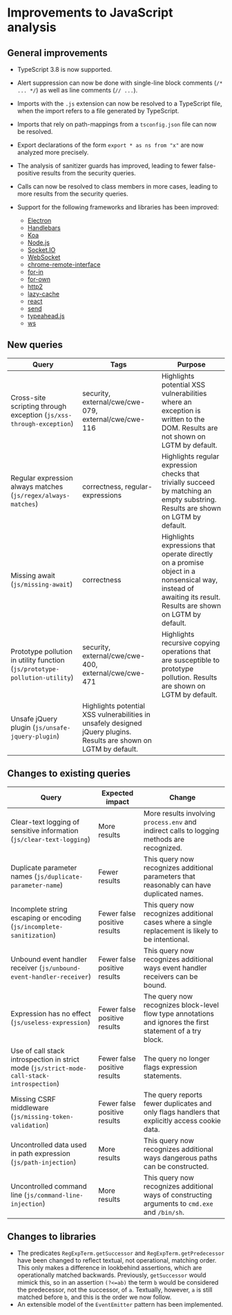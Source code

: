 # Improvements to JavaScript analysis

## General improvements

* TypeScript 3.8 is now supported.

* Alert suppression can now be done with single-line block comments (`/* ... */`) as well as line comments (`// ...`).

* Imports with the `.js` extension can now be resolved to a TypeScript file,
  when the import refers to a file generated by TypeScript.

* Imports that rely on path-mappings from a `tsconfig.json` file can now be resolved.

* Export declarations of the form `export * as ns from "x"` are now analyzed more precisely.

* The analysis of sanitizer guards has improved, leading to fewer false-positive results from the security queries.

* Calls can now be resolved to class members in more cases, leading to more results from the security queries.

* Support for the following frameworks and libraries has been improved:
  - [Electron](https://electronjs.org/)
  - [Handlebars](https://www.npmjs.com/package/handlebars)
  - [Koa](https://www.npmjs.com/package/koa)
  - [Node.js](https://nodejs.org/)
  - [Socket.IO](https://socket.io/)
  - [WebSocket](https://developer.mozilla.org/en-US/docs/Web/API/WebSockets_API)
  - [chrome-remote-interface](https://www.npmjs.com/package/chrome-remote-interface)
  - [for-in](https://www.npmjs.com/package/for-in)
  - [for-own](https://www.npmjs.com/package/for-own)
  - [http2](https://nodejs.org/api/http2.html)
  - [lazy-cache](https://www.npmjs.com/package/lazy-cache)
  - [react](https://www.npmjs.com/package/react)
  - [send](https://www.npmjs.com/package/send)
  - [typeahead.js](https://www.npmjs.com/package/typeahead.js)
  - [ws](https://github.com/websockets/ws)

## New queries

| **Query**                                                                       | **Tags**                                                          | **Purpose**                                                                                                                                                                            |
|---------------------------------------------------------------------------------|-------------------------------------------------------------------|----------------------------------------------------------------------------------------------------------------------------------------------------------------------------------------|
| Cross-site scripting through exception (`js/xss-through-exception`) | security, external/cwe/cwe-079, external/cwe/cwe-116              | Highlights potential XSS vulnerabilities where an exception is written to the DOM. Results are not shown on LGTM by default. |
| Regular expression always matches (`js/regex/always-matches`) | correctness, regular-expressions | Highlights regular expression checks that trivially succeed by matching an empty substring. Results are shown on LGTM by default. |
| Missing await (`js/missing-await`) | correctness | Highlights expressions that operate directly on a promise object in a nonsensical way, instead of awaiting its result. Results are shown on LGTM by default. |
| Prototype pollution in utility function (`js/prototype-pollution-utility`) | security, external/cwe/cwe-400, external/cwe/cwe-471 | Highlights recursive copying operations that are susceptible to prototype pollution. Results are shown on LGTM by default. |
| Unsafe jQuery plugin (`js/unsafe-jquery-plugin`) | Highlights potential XSS vulnerabilities in unsafely designed jQuery plugins. Results are shown on LGTM by default. |

## Changes to existing queries

| **Query**                      | **Expected impact**          | **Change**                                                                |
|--------------------------------|------------------------------|---------------------------------------------------------------------------|
| Clear-text logging of sensitive information (`js/clear-text-logging`) | More results | More results involving `process.env` and indirect calls to logging methods are recognized. |
| Duplicate parameter names (`js/duplicate-parameter-name`) | Fewer results | This query now recognizes additional parameters that reasonably can have duplicated names. |
| Incomplete string escaping or encoding (`js/incomplete-sanitization`) | Fewer false positive results | This query now recognizes additional cases where a single replacement is likely to be intentional. |
| Unbound event handler receiver (`js/unbound-event-handler-receiver`) | Fewer false positive results | This query now recognizes additional ways event handler receivers can be bound. | 
| Expression has no effect (`js/useless-expression`) | Fewer false positive results | The query now recognizes block-level flow type annotations and ignores the first statement of a try block. |
| Use of call stack introspection in strict mode (`js/strict-mode-call-stack-introspection`) | Fewer false positive results | The query no longer flags expression statements. |
| Missing CSRF middleware (`js/missing-token-validation`) | Fewer false positive results | The query reports fewer duplicates and only flags handlers that explicitly access cookie data. |
| Uncontrolled data used in path expression (`js/path-injection`) | More results | This query now recognizes additional ways dangerous paths can be constructed. |
| Uncontrolled command line (`js/command-line-injection`) | More results | This query now recognizes additional ways of constructing arguments to `cmd.exe` and `/bin/sh`. |

## Changes to libraries

* The predicates `RegExpTerm.getSuccessor` and `RegExpTerm.getPredecessor` have been changed to reflect textual, not operational, matching order. This only makes a difference in lookbehind assertions, which are operationally matched backwards. Previously, `getSuccessor` would mimick this, so in an assertion `(?<=ab)` the term `b` would be considered the predecessor, not the successor, of `a`. Textually, however, `a` is still matched before `b`, and this is the order we now follow.
* An extensible model of the `EventEmitter` pattern has been implemented.
